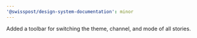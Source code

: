 ```yaml
---
'@swisspost/design-system-documentation': minor
---
```


Added a toolbar for switching the theme, channel, and mode of all stories.
